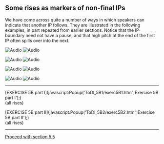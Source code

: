 Some rises as markers of non-final IPs
--------------------------------------

We have come across quite a number of ways in which speakers can indicate that another IP follows. They are illustrated in the following examples, in part repeated from earlier sections. Notice that the IP-boundary need not have a pause, and that high pitch at the end of the first IP often spills over into the next.

![Audio](audio.gif) ![Audio](./audio/gif/035.gif)

![Audio](audio.gif) ![Audio](./audio/gif/036.gif)

![Audio](audio.gif) ![Audio](./audio/gif/037.gif)

![Audio](audio.gif) ![Audio](./audio/gif/038.gif)

* * *

[EXERCISE 5B part I](javascript:Popup('ToDI_5B1/exerc5B1.htm','Exercise 5B part I');)  
(all rises)

[EXERCISE 5B part II](javascript:Popup('ToDI_5B2/exerc5B2.htm','Exercise 5B part II');)  
(all rises)

* * *

[Proceed with section 5.5](rise5.htm)